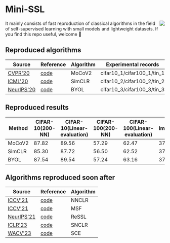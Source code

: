 # Mini-SSL

<picture>
  <source
    srcset="https://github-readme-stats.vercel.app/api?username=pc-cp&show_icons=true&icon_color=CE1D2D&text_color=718096&hide_title=true&theme=dark"
    media="(prefers-color-scheme: dark)"
  />
  <source
    srcset="https://github-readme-stats.vercel.app/api?username=pc-cp&show_icons=true&icon_color=CE1D2D&text_color=718096&hide_title=true"
    media="(prefers-color-scheme: light), (prefers-color-scheme: no-preference)"
  />
  <img align="right" src="https://github-readme-stats.vercel.app/api?username=pc-cp&show_icons=true&icon_color=CE1D2D&text_color=718096&hide_title=true" />
</picture>

It mainly consists of fast reproduction of classical algorithms in the field of self-supervised learning with small models and lightweight datasets. If you find this repo useful, welcome 🌟


## Reproduced algorithms
| Source                                          | Reference                                                                     | Algorithm | Experimental records       | Checkpoint                                                                                            |
|-------------------------------------------------|-------------------------------------------------------------------------------|-----------|----------------------------|-------------------------------------------------------------------------------------------------------|
| [CVPR'20](https://arxiv.org/abs/1911.05722)     | [code](https://github.com/facebookresearch/moco)                              | MoCoV2    | cifar10_1/cifar100_1/tin_1 | [link-moco](https://drive.google.com/drive/folders/17tcUy1nWO4_KwTVWV-bwNo0gw59CHe_X?usp=share_link)  |
| [ICML'20](https://arxiv.org/abs/2002.05709)     | [code](https://github.com/google-research/simclr)                             | SimCLR    | cifar10_2/cifar100_2/tin_2 | [link-simclr](https://drive.google.com/drive/folders/1fWiCbx30UDUmmnNxXArf32LCem1PCmT-?usp=sharing)   |
| [NeurIPS'20](https://arxiv.org/abs/2006.07733)  | [code](https://github.com/google-deepmind/deepmind-research/tree/master/byol) | BYOL      | cifar10_3/cifar100_3/tin_3 | [link-byol](https://drive.google.com/drive/folders/11Rq_hBn3Ce3wcLOHxjwr3ZHKrXMaX7tX?usp=sharing)     |

## Reproduced results
| Method | CIFAR-10(200-NN) | CIFAR-10(Linear-evaluation) | CIFAR-100(200-NN) | CIFAR-100(Linear-evaluation) | Tiny-ImageNet(200-NN) | Tiny-ImageNet(Linear-evaluation) | 
|--------|------------------|-----------------------------|-------------------|------------------------------|-----------------------|----------------------------------|
| MoCoV2 | 87.82            | 89.56                       | 57.29             | 62.47                        | 37.77                 | 46.38                            |
| SimCLR | 85.30            | 87.72                       | 56.50             | 62.52                        | 37.16                 | 45.71                            |
| BYOL   | 87.54            | 89.54                       | 57.24             | 63.16                        | 37.65                 | 45.29                            |

## Algorithms reproduced soon after
| Source                                         | Reference                                                                      | Algorithm |
|------------------------------------------------|--------------------------------------------------------------------------------|-----------|
| [ICCV'21](https://arxiv.org/abs/2104.14548)    | [code](https://docs.lightly.ai/self-supervised-learning/examples/nnclr.html)   | NNCLR     |
| [ICCV'21](https://arxiv.org/abs/2105.07269)    | [code](https://github.com/UMBCvision/MSF)                                      | MSF       |
| [NeurIPS'21](https://arxiv.org/abs/2107.09282) | [code](https://github.com/mingkai-zheng/ReSSL)                                 | ReSSL     |
| [ICLR'23](https://arxiv.org/abs/2303.17142)    | [code](https://github.com/ChongjianGE/SNCLR)                                   | SNCLR     |
| [WACV'23](https://arxiv.org/abs/2111.14585)    | [code](https://github.com/CEA-LIST/SCE)                                        | SCE       |